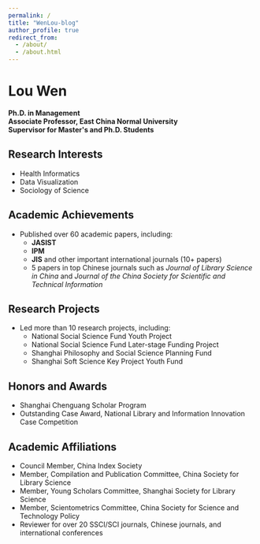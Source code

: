 ```yaml
---
permalink: /
title: "WenLou-blog"
author_profile: true
redirect_from: 
  - /about/
  - /about.html
---
```


# Lou Wen

**Ph.D. in Management**  
**Associate Professor, East China Normal University**  
**Supervisor for Master's and Ph.D. Students**

## Research Interests
- Health Informatics
- Data Visualization
- Sociology of Science
  
## Academic Achievements
- Published over 60 academic papers, including:
  - **JASIST**
  - **IPM**
  - **JIS** and other important international journals (10+ papers)
  - 5 papers in top Chinese journals such as *Journal of Library Science in China* and *Journal of the China Society for Scientific and Technical Information*

## Research Projects
- Led more than 10 research projects, including:
  - National Social Science Fund Youth Project
  - National Social Science Fund Later-stage Funding Project
  - Shanghai Philosophy and Social Science Planning Fund
  - Shanghai Soft Science Key Project Youth Fund

## Honors and Awards
- Shanghai Chenguang Scholar Program
- Outstanding Case Award, National Library and Information Innovation Case Competition

## Academic Affiliations
- Council Member, China Index Society
- Member, Compilation and Publication Committee, China Society for Library Science
- Member, Young Scholars Committee, Shanghai Society for Library Science
- Member, Scientometrics Committee, China Society for Science and Technology Policy
- Reviewer for over 20 SSCI/SCI journals, Chinese journals, and international conferences
